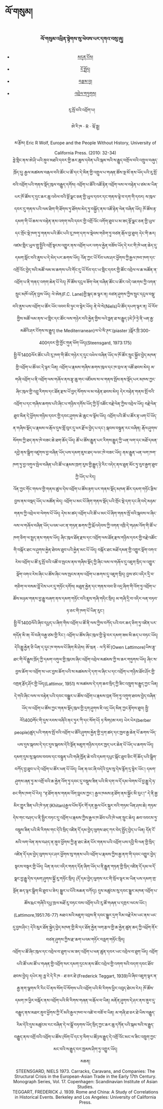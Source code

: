# ལོ་གསུམ།

<html lang="TB">
<head>
    <meta charset="UTF-8">
    <meta name="viewport" content="width=device-width, initial-scale=1.0">
    <link rel="stylesheet" href="css/style.css">
</head>
<body>
    <!-- 头部 -->
    <header>
        <h3>ལོ་གསུམ་འཕྲིན་སྟེགས་སུ་ཕེབས་པར་དགའ་བསུ་ཞུ།</h3>
        <nav>
            <ul>
                <li><a href="/">མདུན་ངོས།</a></li>
                <li><a href="/about.html">ངོ་སྤྲོད།</a></li>
                <li><a href="/articles.html">བརྩམ་བྱ།</a></li>
                <li><a href="/contact.html">འབྲེལ་གཏུགས།</a></li>
            </ul>
        </nav>

རུ་སྤོ་བའི་འབྲོག་པ།
        <nav>
            <ul>

ཨེ་རི་ཁ · R · ཝོ་ཧྥུ།
 <nav>
མ་རྩོམ། Eric R Wolf, Europe and the People Without History, University of California Press. (2010: 32-34)
<nav>
<nav>    
ཧྥེ་གླིང་ནས་ཨེ་ཤི་ཡའི་ནུབ་མཐའི་དབར་གྱི་ཆར་ཆུས་དབེན་པའི་སྐམ་སའི་ས་རྒྱུད་བགྲོལ་བའི་འགྲུལ་བཞུད་ཁྲོད་དུ། རྒྱལ་མཚམས་བརྒལ་བའི་ཚོང་པ་ཚོ་དང་དེ་མིན་གྱི་འགྲུལ་པ་གཞན་ཚོས་སྔ་མོ་ནས་ཡོད་པའི་རུ་སྤོ་བའི་འབྲོག་པའི་གནས་སྡོད་ཁུལ་བརྒྱུད་དགོས། འབྲོག་པ་ཚོའི་འཚོ་རྟེན་འབྲོག་ལས་ལ་བརྟེན་པ་ཙམ་མ་ཡིན་པར་ཁོ་ཚོས་ད་དུང་ཆར་ཆུ་འབེལ་བའི་སྔོ་ལྗང་ཅན་གྱི་ཡུལ་དབར་དང་གནས་ལྟེ་བ་དག་གི་དབར། ས་ཁུལ་དབར་དུ་གནས་པའི་ལམ་ཐིག་གི་ཐོགས་ཏུ་ཐོགས་མེད་ཏུ་བསྐྱོད་ནས་འཚོ་རྟེན་ལེན་བཞིན་ཡོད། ཁོ་ཚོས་རྟ་དམག་གི་ཡོ་ཆས་ལ་བརྟེན་ནས་འགག་སའི་དབར་གྱི་འགྲོ་འོང་འགོག་ཐུབ་པ་མ་ཟད་སྔོ་ལྗང་ཅན་གྱི་ཡུལ་དང་གྲོང་སྡེ་ཁག་ཏུ་གནས་པའི་ཚོང་པའི་རུ་ཁག་དག་ལ་སྡེབས་གཅིག་ཏུ་བཙན་རྒོལ་བྱ་ཐུབ། དེང་གི་ཆར། འཛམ་གླིང་ཡུལ་གྲུ་སྤྱིའི་འགྲོ་སྟངས་འགྱུར་ནས་འབྲོག་པར་འགལ་རྐྱེན་བཟོས་ཡོད་དེ་རང་གི་ཁེ་ཕན་ཆེད་དུ་དམག་སློང་བའི་ནུས་པ་དེ་མེད་པར་ཆགས་ཡོད།    	འོན་ཀྱང་ཡོ་རོབ་པས་ཤར་ཕྱོགས་ཀྱི་རྒྱལ་ཁབ་ཁག་དང་འགྲོ་འོང་བྱེད་སའི་མཚོ་ལམ་མ་ཆགས་པའི་གོང་དུ་ཡོ་རོབ་དང་ཡ་གླིང་དབར་གྱི་ཚོང་འབྲེལ་ལ་ཆ་མཚོན་ན་འབྲོག་པ་ནི་གནད་འགག་ཆེན་པོ་རེད། ཁོ་ཚོས་དངུལ་ཟོག་ལེན་བཞིན་ཚོང་པ་ཚོར་འདེ་འཇགས་ཀྱི་འགན་སྲུང་མཁོ་འདོན་བྱས་ཡོད། ལེ་ཨེན(F.C. Lane)གྱི་སྐད་ཆ་ལྟར་ན། བཙན་ཤུགས་ཀྱིས་སྲུང་དངུལ་བསྡུ་བའི་ནུས་པས་འབྲོག་པ་ཚོར་ཡོང་འབབ་མི་ཉུང་བ་སྟེར་ཡོད། ནེ་ལེ་སེ(Niels)ཡི་ཚོད་དཔག་ལྟར་ན། ཡོ་རོབ་གྱིས་མཚོ་ལམ་ནས་ཡ་གླིང་དང་ཚོང་ལས་གཉེར་བའི་རྐྱེན་གྱིས་ལའེ་ཧྥན་ཐ་ས་རྒྱུད་(མེ་ཌི་ཏྲེ་ནི་ཡན་རྒྱ་མཚོའི་ཤར་ངོགས་ས་རྒྱུད། the Mediterranean)ལ་པེ་སི་ཊར་(piaster )སྒོར་ཁྲི་300-400དབར་གྱི་གྱོང་གུན་ཕོག་ཡོད།(Steensgard, 1973:175)
<nav>
<nav>   
སྤྱི་ལོ་1400ལོར་ཚོང་པའི་རུ་ཁག་གི་ཚོང་གཉེར་ད་དུང་འཕེལ་བཞིན་ཡོད་ལ་ཁོ་ཚོར་སྲུང་སྐྱོབ་བྱེད་མཁན་གྱི་འབྲོག་པ་ཚོའང་དེ་ལྟར་ཡིན། འབྲོག་པ་རྣམས་གཞིས་ཆགས་ཁུལ་དང་ཁ་བྲལ་ན་འཚོ་ཐབས་མེད། མ་གཞི་འབྲོག་པ་ནི་འབྲོག་ལས་གཞོལ་ནས་རྩྭ་ཆུ་གང་འཛོམས་ས་ལ་གནས་སྤོས་ནས་སྡོད་པར་མཁས་ཀྱང་ཞིང་ཁུལ་གྱི་འབྲུ་རིགས་དང་ཐོན་རྫས་ཡོ་བྱད་སོགས་ལ་མ་བརྟེན་ཐབས་མེད། དེར་བརྟེན་གནས་སྤོ་བའི་འབྲོག་པ་དང་གཞིས་ཆགས་པའི་ཞིང་པ་གཉིས་དགོས་ཡོད་ཀྱི་ཉོ་འཚོང་བརྗེ་ལེན་ཀྱིས་འབྲེལ་ཡོད། བརྗེ་ལེན་ཐུབ་མིན་དེ་ཕྱོགས་གཉིས་དབར་གྱི་དབང་ཤུགས་ཆེ་ཆུང་ལ་ལྟོས་ཡོད། འབྲོག་པའི་ཚོ་པ་ཚོར་རྟ་ཡག་པོ་ཡོད་ན་གཞིས་སྡོད་པ་རྣམས་ལ་རྒོལ་དུས་གློ་བུར་དུ་ཕར་རྫོལ་བྱེད་པ་དང་། སྐབས་བསྟུན་རང་བཞིན། རྒོལ་ཤུགས་སོགས་ཀྱི་ཐད་ནས་ཁེ་བཟང་ཆེ་ཐག་ཆོད་ཡོད། ཚོ་པ་ཚོས་རྒྱུན་པར་རིགས་རྒྱུད་ཀྱི་ཡན་ལག་དང་མཐོ་དམན་དབྱེ་ནས་སྒྲིག་འཛུགས་བྱ་བཞིན་ཡོད་པས་དམག་ཇུས་ཐད་ལའང་ཁེ་བཟང་ཡོད། ནམ་རྒྱུན་ཡན་ལག་ཁག་ཁག་ཏུ་བྱ་འགུལ་སྤེལ་བཞིན་པའི་ཚོ་པ་རྣམས་ཁྲག་རུས་གྱི་རྒྱུད་ཉེ་རིང་འདེད་ནས་ཐུན་མོང་ཏུ་རུབ་རྒྱག་ཐུབ་ཀྱི་ཡོད་པ་རེད།
<nav>
<nav>   
འོན་ཀྱང་གོང་གསལ་གྱི་གནས་ཚུལ་དེས་འབྲོག་པ་ཚོས་རྟག་པར་གནས་སྡོད་མཁན་ཚོར་དམག་གཏོང་རྩིས་བྱས་ནས་བསྡད་ཡོད་པ་མཚོན་མེད། འབྲོག་པ་མང་པོ་ཞིག་གནས་སྡོད་པའི་གྲོང་སྡེ་དག་དང་ཞི་བདེ་མཉམ་གནས་ཀྱི་འབྲེལ་བ་ལེགས་པོ་ཡོད། དེས་མ་ཚད་འབྲོག་པའི་ཚོ་པ་མང་པོ་ཞིག་གནས་སྤོ་བའི་སྐབས་ལ་ཞིང་ལས་ལ་གཞོལ་བཞིན་ཡོད་པའམ་ཡང་ན་གཏན་ཆགས་ཀྱི་རྨོ་འདེབས་ཀྱི་འགན་འཁྲི་དེ་གཤམ་འོག་གི་ཚོ་པ་ཁག་ཅིག་ལ་སྤྲད་ནས་གནས་ཡོད། ཞིང་ཁུལ་ཐོན་རྫས་དང་འབྲོག་ལས་ཐོན་རྫས་གཉིས་དབར་གྱི་བརྗེ་འཚོང་གི་བསྐོར་ཐང་ལ་ཤུགས་རྐྱེན་ཐེབས་ཐུབ་པའི་རྐྱེན་མང་པོ་ཡོད། བསྐོར་ཐང་མཐོ་དམན་གྱི་འགྱུར་ལྡོག་འགའ་རེས་འབྲོག་པ་ཚོ་རུ་སྤོ་བའི་འཚོ་བ་སྤངས་ནས་གཞིས་སྡོད་ཀྱི་ཞིང་ལས་ལ་གཞོལ་དུ་འཇུག་སྲིད་ལ་འགྱུར་ལྡོག་འགའ་རེས་ཞིང་པ་ཚོས་ཞིང་ལས་སྤངས་ནས་འབྲོག་པ་ཆགས་དུ་འཇུག་སྲིད། བྱས་ཙང་འདིར་དྲི་བ་གཅིག་ལ་བསམ་བློ་ངེས་པར་དུ་གཏོང་དགོས། མཐུན་རྐྱེན་དང་གནས་བབ་ཅི་འདྲ་ཞིག་གི་འོག་ཏུ་འབྲོག་པ་ཚོས་མཉམ་གནས་བྱ་རྒྱུ་བཞག་ནས་དམག་གཏོང་བའི་ཇུས་གཞི་གདིང་སྲིད། མ་གཞི་དྲི་བ་འདིར་ལན་བཏབ་ཧ་ཅང་གི་ཁག་པོ་ཡིན་རུང་།
<nav>
<nav>   
སྤྱི་ལོ་1400ལོའི་ཞིབ་དཔྱད་པ་ཞིག་གིས་འབྲོག་པ་ཚོ་ནི་ལས་ཀྱིས་བཀོད་པའི་བར་ཆད་ཅིག་ཏུ་འཛིན་པར་གདོན་མི་ཟ། ལོ་བཞི་བརྒྱ་ཙམ་གྱི་རིང་། འབྲོག་པ་ཚོས་ཞིང་ཁུལ་གྱི་ལྟེ་བར་དམག་ཟམ་མི་ཆད་པ་བཏང་ཡོད། དེའི་རྒྱུ་རྐྱེན་ཅི་ཡིན་ད་དུང་ཁ་གསལ་པོ་ཞིག་མི་ཤེས། ཨོ་ཝན · ལ་ཏི་མོ་(Owen Lattimore)ཡིས་རྩྭ་ཐང་གི་ལོ་རྒྱུས་ཁྲོད་ཀྱི་དམག་འགུལ་གྱི་ཁུངས་ཞིང་འབྲོག་འབྲེལ་མཚམས་ཀྱི་ས་ཆར་གཏུགས་ཡོད། ཞིང་ས་བྱས་ཆོག་ལ་འབྲོག་ས་ཡང་བྱས་ཆོག་པའི་ས་མཚམས་དེ་དག་ལ་ཞིང་པ་དང་འབྲོག་པ་གཉིས་ཐོབ་ཤོར་གྱི་འགྲན་རྩོད་ཤོར་གྱི་ཡོད།(Lattimor, 1951)  ས་མཚམས་དེ་དག་ཆབ་སྲིད་ཀྱི་ཟིང་འཁྲུག་ས་རྒྱུད་ཀྱང་ཡིན། དེ་གའི་ཞིང་ལས་ལ་བརྟེན་པའི་དབང་བསྒྱུར་པ་ཚོས་འབྲོག་པ་རྣམས་བྲན་འོག་ཏུ་འགུག་ཐབས་བྱེད་བཞིན་ཡོད་ལ་འབྲོག་པ་ཚོས་ཀྱང་གནས་སྡོད་ཁུལ་གྱི་དྲག་ཤུགས་ཇི་འདྲ་ཡོད་མིན་ཀྱང་རྟོགས་ཐུབ། སྤྱི་ལོ1400གོང་གི་དུས་རབས་བཞིའི་ནང་ཏུར་ཀི་དང་སོག་པོ། ཏ་སིག(ཨ་རབ) པེར་པེར(berber people)ཚུད་པའི་གནས་སྤོ་བའི་འབྲོག་པ་ཚོའི་ཤུགས་རྐྱེན་གྱི་དྲག་ཚད་དང་ཁྱབ་རྒྱ་ཆེན་པོ་ཆགས་ཡོད་པས་དུས་སྐབས་དེ་དང་དུས་སྐབས་དེའི་སྔོན་མཇུག་གཉིས་དབར་ཁྱད་པར་ཆེན་པོ་ཡོད་པ་ཆགས་ཡོད།
<nav>
<nav>   
དམག་དུས་སུ་སྐབས་བབས་དང་བསྟུན་པའི་གཞི་ཁྱོན་ཆེ་བའི་དམག་དཔུང་སྐོང་ཐུབ་ཅིང་གོ་ཆོད་པའི་སྒྲིག་བཀོད་བྱ་ཐུབ་པ་དེ་འབྲོག་པ་ཚོར་ཕན་པོ་ཡོད། ཡིན་ནའང་ཞི་བདེའི་དུས་སུ་དེས་རྙོག་དྲ་སྟེར་ཡོང་། དམག་ཤུགས་ཞན་ཏུ་མ་འགྲོ་བའི་ཆ་རྐྱེན་འོག་ཏུ་དབང་དུ་བསྡུས་ཟིན་པའི་མི་དག་ལ་དོ་དམ་ལེགས་པོ་བྱ་རྒྱུ་དེ་ཧ་ཅང་གིས་ཁག་པོ་རེད། “རྟ་ཐོག་ནས་གནམ་འོག་བླངས་ཀྱང་། རྒྱལ་ཁམས་རྟ་ཐོག་ནས་སྐྱོང་མི་རུང་།” དེ་ནི་རྒྱ་མིར་གྱུར་ཟིན་པའི་ཁེ་ཏན་(Khitan)རྒྱལ་པོས་ཧོར་གོ་དན་རྒྱལ་པོར་སྐུར་བའི་གཏམ་ཡིན་ཤས་ཆེ། གཏམ་དེས་གང་བཤད་པ་ནི་སྤྱིར་བཏང་དུ་འབྲོག་པ་རྣམས་ཀྱིས་རྒྱལ་ཁ་ཐོབ་པའི་ཁེ་ཕན་སྲུང་ཆེད། ཆབ་འབངས་ཏུ་བསྡུས་ཟིན་པའི་མི་རིགས་གང་དེའི་སྲིད་འཛིན་དོ་དམ་བྱེད་ལུགས་ཐད་ཀར་བེད་སྤྱོད་བྱེད་པ་ཡིན། དོན་ངོ་མའི་ལག་ལེན་ནས་བཤད་ན་ནུབ་ཕྱོགས་ཀྱི་རྩྭ་ཐང་ཆེན་པོར་གནས་པའི་འབྲོག་པས་དབྱི་སི་ལན་གྱི་སྲིད་འཛིན་དོ་དམ་བྱེད་ལུགས་དང་ཤར་ཕྱོགས་སུ་གནས་པའི་འབྲོག་པ་རྣམས་ཀྱིས་རྒྱ་ནག་གི་དབང་འགྱུར་བྱེད་སྟངས་བསྟར་གྱི་ཡོད། ཡིན་ནའང་འདིར་གནད་དོན་ཞིག་ཡོད་པ་ནི་རྒྱུན་གཏན་གྱི་སྲིད་འཛིན་དོ་དམ་ལ་དོ་སྣང་བྱ་རྒྱུ་དེས་དམག་ཤུགས་སྐྱོ་རུ་གཏོང་སྲིད། (དོ་དམ་བྱེད་ལུགས་རང་གི་སྲོལ་ལྟར་མ་ཡིན་པས་དམག་གྲ་སྔོན་ཆད་ལྟར་སྒྲིག་མི་ཐུབ་པ་ཟེར། སྒྱུར་པ་པོའི་མཆན་བཀོད།)  དུས་མཚུངས་སུ་དབང་སྒྱུར་མཁན་འབྲོག་པ་ཚོས་རྨང་གཞིའི་དཔྱ་ཁྲལ་མཐོ་རུ་བཏང་བས་འབྲོག་པའི་རུ་ཚོ་གཞན་པ་དགྲར་ལངས་ཡོང་།(Lattimore,1951:76-77) མཐའ་མའི་མཇུག་འབྲས་ནི་དབང་སྒྱུར་དྲག་རིམ་བརྗེ་རེས་ཡང་ནས་ཡང་དུ་བྱས་ཤིང་། དེའི་མུར་ཐོན་སྐྱེད་བྱེད་མཁན་གྱི་མི་དང་ཐོན་རྐྱེན་ལག་རྩལ་གྱི་ཆ་རྐྱེན་ཚུན་ཆད་ཀྱི་འཕྲོག་ནོར་བཙན་ཤུགས་ཀྱིས་རྫ་ཆག་པའམ་གཏོར་བརླག་གཏོང་སྲིད།
<nav>
<nav>   
འབྲོག་པ་ཚོ་ཞིང་ཁུལ་དང་འབྲེལ་བ་ཐུག་པ་མ་ཟད་འབྲོག་པ་ཕན་ཚུན་དབར་ཡང་འབྲེལ་བ་ཐུག་ཡོད། འབྲོག་པའི་ཚོ་པས་ཚོ་པ་གཞན་གྱི་འབྲོག་སར་དམག་དྲངས་ནས་ཚོང་འབྲེལ་གྱི་འགག་སའི་བདག་དབང་ཐོབ་ཐབས་བྱེད། དཔེར་ན། ཧྥ་རེ་དེ་རི་ཁ · ཐ་ཅར་ཐེ་(Frederick Teggart, 1939)ཡི་ཞིབ་འཇུག་ལྟར་ན་རྒྱ་ནག་ལྕགས་རི་རིང་པོ་ནས་སོག་པོ་སོགས་པའི་འབྲོག་པའི་མི་རིགས་ཕྱིར་འབུད་ཐེངས་རེར། ཁོ་ཚོས་དམག་ཁ་ཕྱིར་བསྐོར་ནས་འབྲོག་པའི་མི་རིགས་གཞན་ལ་རྒོལ་བ་ཡིན། མནོན་ཤུགས་དེ་ཤར་ནས་ནུབ་དུ་བརྒྱུད་ནས་མཐར་ནུབ་ཕྱོགས་ཀྱི་རོ་མའི་རྒྱལ་ཁབ་ལ་འཚེ་བ་བཟོ་བ་ཡིན། མ་གཞི་ཐ་ཅར་ཐེ་ཡིས་བརྒྱུད་རིམ་དེའི་དུས་མཚུངས་རང་བཞིན་དེ་ལ་སྒྲོ་བཏགས་ཡོད་སྲིད་ཀྱང་ཆར་ཆུ་དཀོན་པའི་སྐམ་སའི་ས་རྒྱུད་བརྒྱུད་ནས་འགྲོ་བའི་འབྲོག་པ་ཚོས་(སོག་པོ་དང་ཏ་སིག་པ་ཚོ།)ས་རྒྱུད་དེ་འགྲོ་འོང་མང་ལ་ཟིང་འཁྲུག་ཀྱང་མང་བའི་ས་རྒྱུད་བར་ཁྱམས་ཤིག་ཏུ་འགྱུར་ཡོད།
<nav>
<nav>   
མཆན།
<nav>
STEENSGARD, NIELS 1973. Carracks, Caravans, and Companies: The Structural Crisis in the European-Asian Trade in the Early 17th Century. Monograph Series, Vol. 17. Copenhagen: Scandinavian Institute of Asian Studies.
<nav>
TEGGART, FREDERICK J. 1939. Rome and China: A Study of Correlations in Historical Events. Berkeley and Los Angeles: University of California Press.
